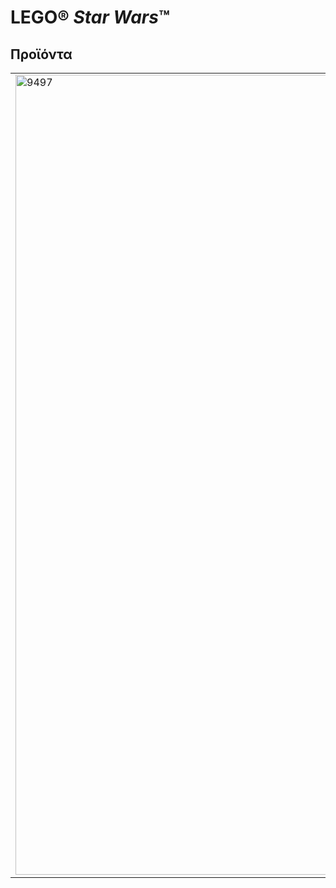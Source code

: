 <h1>LEGO® <i>Star Wars</i>™</h1>
<h2>Προϊόντα</h2>
<table>
<tr>
<td rowspan="2"><img alt="9497" src="https://www.lego.com/cdn/product-assets/product.img.pri/9497_prod.jpg" width="1280"></td>
<td><b>9497 Republic Striker-class Starfighter™</b></td>
</tr>
<tr>
<td>Ο Jedi Master Satele Shan διασχίζει το διάστημα με το κομψό Αστρομαχητικό κλάσης Striker της Δημοκρατίας. Με διαμορφώσεις πτερύγων σε λειτουργία επίθεσης και κρουαζιέρας, πυραύλους flick, πίσω αποθηκευτικό χώρο για φωτόσπαθα και ανδροειδές T7-O1, αυτό το ισχυρό αστρομαχητικό έχει όλα όσα χρειάζεται για να τα βάλει με την κακιά αυτοκρατορία των Sith! Περιλαμβάνει 3 ολοκαίνουργιες μίνι φιγούρες: Satele Shan, Δημοκρατικός στρατιώτης και ανδροειδές αστρομέχης T7-O1.</td>
</tr>
</table>